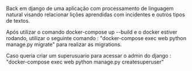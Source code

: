 Back em django de uma aplicação com processamento de linguagem natural visando relacionar lições aprendidas com incidentes e outros tipos de textos.

Após utilizar o comando docker-compose up --build e o docker estiver rodando, utilizar o seguinte comando : "docker-compose exec web python manage.py migrate" para realizar as migrations.

Caso queria criar um superusuario para acessar o admin do django : "docker-compose exec web python manage.py createsuperuser"
